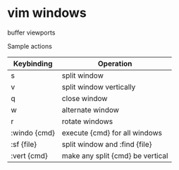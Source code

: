 # vim windows

buffer viewports

Sample actions

| Keybinding   | Operation                        |
| ------------ | -------------------------------- |
| <Ctrl-w> s   | split window                     |
| <Ctrl-w> v   | split window vertically          |
| <Ctrl-w> q   | close window                     |
| <Ctrl-w> w   | alternate window                 |
| <Ctrl-w> r   | rotate windows                   |
| :windo {cmd} | execute {cmd} for all windows    |
| :sf {file}   | split window and :find {file}    |
| :vert {cmd}  | make any split {cmd} be vertical |
